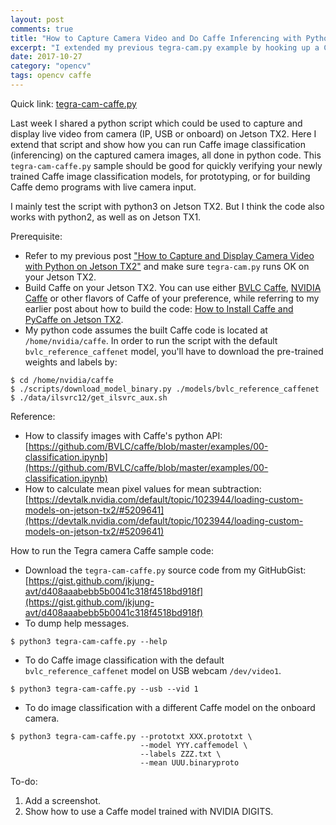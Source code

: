 ```yaml
---
layout: post
comments: true
title: "How to Capture Camera Video and Do Caffe Inferencing with Python on Jetson TX2"
excerpt: "I extended my previous tegra-cam.py example by hooking up a Caffe image classification model into the video pipeline. The resulting code should be good for quickly verifying a newly trained Caffe image classification model, for prototyping, or for building Caffe demo programs with live camera input."
date: 2017-10-27
category: "opencv"
tags: opencv caffe
---
```


Quick link: [tegra-cam-caffe.py]( https://gist.github.com/jkjung-avt/d408aaabebb5b0041c318f4518bd918f)

Last week I shared a python script which could be used to capture and display live video from camera (IP, USB or onboard) on Jetson TX2. Here I extend that script and show how you can run Caffe image classification (inferencing) on the captured camera images, all done in python code. This `tegra-cam-caffe.py` sample should be good for quickly verifying your newly trained Caffe image classification models, for prototyping, or for building Caffe demo programs with live camera input.

I mainly test the script with python3 on Jetson TX2. But I think the code also works with python2, as well as on Jetson TX1.

Prerequisite:

* Refer to my previous post ["How to Capture and Display Camera Video with Python on Jetson TX2"](https://jkjung-avt.github.io/tx2-camera-with-python/) and make sure `tegra-cam.py` runs OK on your Jetson TX2.
* Build Caffe on your Jetson TX2. You can use either [BVLC Caffe](https://github.com/BVLC/caffe), [NVIDIA Caffe](https://github.com/NVIDIA/caffe) or other flavors of Caffe of your preference, while referring to my earlier post about how to build the code: [How to Install Caffe and PyCaffe on Jetson TX2](https://jkjung-avt.github.io/caffe-on-tx2/).
* My python code assumes the built Caffe code is located at `/home/nvidia/caffe`. In order to run the script with the default `bvlc_reference_caffenet` model, you'll have to download the pre-trained weights and labels by:

```shell
$ cd /home/nvidia/caffe
$ ./scripts/download_model_binary.py ./models/bvlc_reference_caffenet
$ ./data/ilsvrc12/get_ilsvrc_aux.sh
```

Reference:

* How to classify images with Caffe's python API: [https://github.com/BVLC/caffe/blob/master/examples/00-classification.ipynb](https://github.com/BVLC/caffe/blob/master/examples/00-classification.ipynb)
* How to calculate mean pixel values for mean subtraction: [https://devtalk.nvidia.com/default/topic/1023944/loading-custom-models-on-jetson-tx2/#5209641](https://devtalk.nvidia.com/default/topic/1023944/loading-custom-models-on-jetson-tx2/#5209641)

How to run the Tegra camera Caffe sample code:

* Download the `tegra-cam-caffe.py` source code from my GitHubGist: [https://gist.github.com/jkjung-avt/d408aaabebb5b0041c318f4518bd918f](https://gist.github.com/jkjung-avt/d408aaabebb5b0041c318f4518bd918f)
* To dump help messages.

```shell
$ python3 tegra-cam-caffe.py --help
```

* To do Caffe image classification with the default `bvlc_reference_caffenet` model on USB webcam `/dev/video1`.

```shell
$ python3 tegra-cam-caffe.py --usb --vid 1
```

* To do image classification with a different Caffe model on the onboard camera.

```shell
$ python3 tegra-cam-caffe.py --prototxt XXX.prototxt \
                             --model YYY.caffemodel \
                             --labels ZZZ.txt \
                             --mean UUU.binaryproto
```

To-do:

1. Add a screenshot.
2. Show how to use a Caffe model trained with NVIDIA DIGITS.
